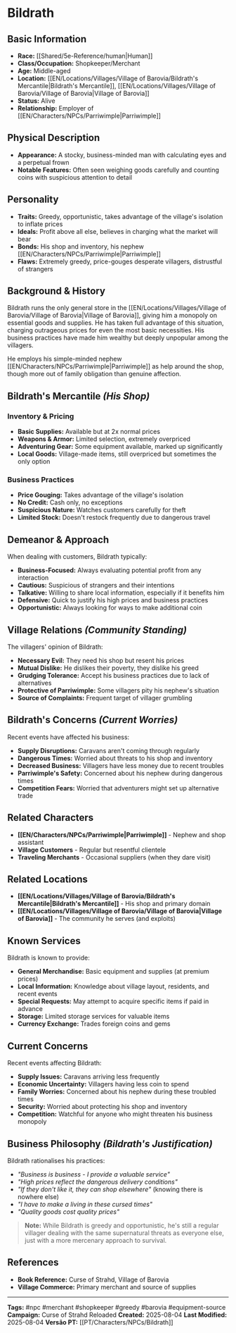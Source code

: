 # Bildrath

## Basic Information
- **Race:** [[Shared/5e-Reference/human|Human]]
- **Class/Occupation:** Shopkeeper/Merchant
- **Age:** Middle-aged
- **Location:** [[EN/Locations/Villages/Village of Barovia/Bildrath's Mercantile|Bildrath's Mercantile]], [[EN/Locations/Villages/Village of Barovia/Village of Barovia|Village of Barovia]]
- **Status:** Alive
- **Relationship:** Employer of [[EN/Characters/NPCs/Parriwimple|Parriwimple]]

## Physical Description
- **Appearance:** A stocky, business-minded man with calculating eyes and a perpetual frown
- **Notable Features:** Often seen weighing goods carefully and counting coins with suspicious attention to detail

## Personality
- **Traits:** Greedy, opportunistic, takes advantage of the village's isolation to inflate prices
- **Ideals:** Profit above all else, believes in charging what the market will bear
- **Bonds:** His shop and inventory, his nephew [[EN/Characters/NPCs/Parriwimple|Parriwimple]]
- **Flaws:** Extremely greedy, price-gouges desperate villagers, distrustful of strangers

## Background & History
Bildrath runs the only general store in the [[EN/Locations/Villages/Village of Barovia/Village of Barovia|Village of Barovia]], giving him a monopoly on essential goods and supplies. He has taken full advantage of this situation, charging outrageous prices for even the most basic necessities. His business practices have made him wealthy but deeply unpopular among the villagers.

He employs his simple-minded nephew [[EN/Characters/NPCs/Parriwimple|Parriwimple]] as help around the shop, though more out of family obligation than genuine affection.

## Bildrath's Mercantile *(His Shop)*
### Inventory & Pricing
- **Basic Supplies:** Available but at 2x normal prices
- **Weapons & Armor:** Limited selection, extremely overpriced
- **Adventuring Gear:** Some equipment available, marked up significantly
- **Local Goods:** Village-made items, still overpriced but sometimes the only option

### Business Practices
- **Price Gouging:** Takes advantage of the village's isolation
- **No Credit:** Cash only, no exceptions
- **Suspicious Nature:** Watches customers carefully for theft
- **Limited Stock:** Doesn't restock frequently due to dangerous travel

## Demeanor & Approach
When dealing with customers, Bildrath typically:
- **Business-Focused:** Always evaluating potential profit from any interaction
- **Cautious:** Suspicious of strangers and their intentions
- **Talkative:** Willing to share local information, especially if it benefits him
- **Defensive:** Quick to justify his high prices and business practices
- **Opportunistic:** Always looking for ways to make additional coin

## Village Relations *(Community Standing)*
The villagers' opinion of Bildrath:
- **Necessary Evil:** They need his shop but resent his prices
- **Mutual Dislike:** He dislikes their poverty, they dislike his greed
- **Grudging Tolerance:** Accept his business practices due to lack of alternatives
- **Protective of Parriwimple:** Some villagers pity his nephew's situation
- **Source of Complaints:** Frequent target of villager grumbling

## Bildrath's Concerns *(Current Worries)*
Recent events have affected his business:
- **Supply Disruptions:** Caravans aren't coming through regularly
- **Dangerous Times:** Worried about threats to his shop and inventory
- **Decreased Business:** Villagers have less money due to recent troubles
- **Parriwimple's Safety:** Concerned about his nephew during dangerous times
- **Competition Fears:** Worried that adventurers might set up alternative trade

## Related Characters
- **[[EN/Characters/NPCs/Parriwimple|Parriwimple]]** - Nephew and shop assistant
- **Village Customers** - Regular but resentful clientele
- **Traveling Merchants** - Occasional suppliers (when they dare visit)

## Related Locations
- **[[EN/Locations/Villages/Village of Barovia/Bildrath's Mercantile|Bildrath's Mercantile]]** - His shop and primary domain
- **[[EN/Locations/Villages/Village of Barovia/Village of Barovia|Village of Barovia]]** - The community he serves (and exploits)

## Known Services
Bildrath is known to provide:
- **General Merchandise:** Basic equipment and supplies (at premium prices)
- **Local Information:** Knowledge about village layout, residents, and recent events
- **Special Requests:** May attempt to acquire specific items if paid in advance
- **Storage:** Limited storage services for valuable items
- **Currency Exchange:** Trades foreign coins and gems

## Current Concerns
Recent events affecting Bildrath:
- **Supply Issues:** Caravans arriving less frequently
- **Economic Uncertainty:** Villagers having less coin to spend
- **Family Worries:** Concerned about his nephew during these troubled times
- **Security:** Worried about protecting his shop and inventory
- **Competition:** Watchful for anyone who might threaten his business monopoly

## Business Philosophy *(Bildrath's Justification)*
Bildrath rationalises his practices:
- *"Business is business - I provide a valuable service"*
- *"High prices reflect the dangerous delivery conditions"*
- *"If they don't like it, they can shop elsewhere"* (knowing there is nowhere else)
- *"I have to make a living in these cursed times"*
- *"Quality goods cost quality prices"*

> **Note:** While Bildrath is greedy and opportunistic, he's still a regular villager dealing with the same supernatural threats as everyone else, just with a more mercenary approach to survival.

## References
- **Book Reference:** Curse of Strahd, Village of Barovia
- **Village Commerce:** Primary merchant and source of supplies

---
**Tags:** #npc #merchant #shopkeeper #greedy #barovia #equipment-source
**Campaign:** Curse of Strahd Reloaded
**Created:** 2025-08-04
**Last Modified:** 2025-08-04
**Versão PT:** [[PT/Characters/NPCs/Bildrath]]